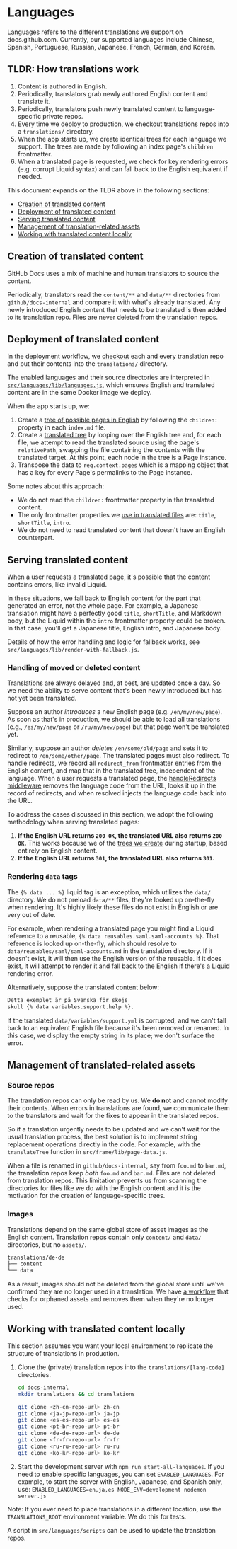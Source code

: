 # Languages

Languages refers to the different translations we support on docs.github.com. Currently, our supported languages include Chinese, Spanish, Portuguese, Russian, Japanese, French, German, and Korean.

## TLDR: How translations work

1. Content is authored in English.
1. Periodically, translators grab newly authored English content and translate it.
1. Periodically, translators push newly translated content to language-specific private repos.
1. Every time we deploy to production, we checkout translations repos into a `translations/` directory.
1. When the app starts up, we create identical trees for each language we support. The trees are made by following an index page's `children` frontmatter.
1. When a translated page is requested, we check for key rendering errors (e.g. corrupt Liquid syntax) and can fall back to the English equivalent if needed.

This document expands on the TLDR above in the following sections:
- [Creation of translated content](#creation-of-translated-content)
- [Deployment of translated content](#deployment-of-translated-content)
- [Serving translated content](#serving-translated-content)
- [Management of translation-related assets](#management-of-translated-related-assets)
- [Working with translated content locally](#working-with-translated-content-locally)

## Creation of translated content

GitHub Docs uses a mix of machine and human translators to source the content.

Periodically, translators read the `content/**` and `data/**` directories from `github/docs-internal` and compare it with what's already translated. Any newly introduced English content that needs to be translated is then **added** to its translation repo. Files are never deleted from the translation repos.

## Deployment of translated content

In the deployment workflow, we [checkout](https://github.com/github/docs-internal/blob/a8e52aad1a6b67f41da92d314bd7fd8cd84193a4/.github/workflows/azure-prod-build-deploy.yml#L90-L92) each and every translation repo and put their contents into the `translations/` directory.

The enabled languages and their source directories are interpreted in [`src/languages/lib/languages.js`](https://github.com/github/docs-internal/blob/a8e52aad1a6b67f41da92d314bd7fd8cd84193a4/src/languages/lib/languages.js), which ensures English and translated content are in the same Docker image we deploy.

When the app starts up, we:
1. Create a [tree of possible pages in English](https://github.com/github/docs-internal/blob/c535fe30bc271f35090054b21e1aaf69cb125e71/src/frame/lib/page-data.js#L45-L47) by following the `children:` property in each `index.md` file.
1. Create a [translated tree](https://github.com/github/docs-internal/blob/48654730dfcff3822c7262432cd0f7247afc4166/src/frame/lib/page-data.js#L56-L67) by looping over the English tree and, for each file, we attempt to read the translated source using the page's `relativePath`, swapping the file containing the contents with the translated target. At this point, each node in the tree is a Page instance.
1. Transpose the data to `req.context.pages` which is a mapping object that has a key for every Page's permalinks to the Page instance.

Some notes about this approach:
- We do not read the `children:` frontmatter property in the translated content.
- The only frontmatter properties we [use in translated files](https://github.com/github/docs-internal/blob/c535fe30bc271f35090054b21e1aaf69cb125e71/src/frame/lib/page-data.js#L207-L226) are: `title`, `shortTitle`, `intro`.
- We do not need to read translated content that doesn't have an English counterpart.

## Serving translated content

When a user requests a translated page, it's possible that the content contains errors, like invalid Liquid.

In these situations, we fall back to English content for the part that generated an error, not the whole page. For example, a Japanese translation might have a perfectly good `title`, `shortTitle`, and Markdown body, but the Liquid within the `intro` frontmatter property could be broken. In that case, you'll get a Japanese title, English intro, and Japanese body.

Details of how the error handling and logic for fallback works, see `src/languages/lib/render-with-fallback.js`.

### Handling of moved or deleted content

Translations are always delayed and, at best, are updated once a day. So we need the ability to serve content that's been newly introduced but has not yet been translated.

Suppose an author *introduces* a new English page (e.g. `/en/my/new/page`). As soon as that's in production, we should be able to load all translations (e.g., `/es/my/new/page` or `/ru/my/new/page`) but that page won't be translated yet.

Similarly, suppose an author *deletes* `/en/some/old/page` and sets it to redirect to `/en/some/other/page`. The translated pages must also redirect. To handle redirects, we record all `redirect_from` frontmatter entries from the English content, and map that in the translated tree, independent of the language. When a user requests a translated page, the [handleRedirects middleware](https://github.com/github/docs-internal/blob/48654730dfcff3822c7262432cd0f7247afc4166/src/redirects/middleware/handle-redirects.ts) removes the language code from the URL, looks it up in the record of redirects, and when resolved injects the language code back into the URL.

To address the cases discussed in this section, we adopt the following methodology when serving translated pages:
1. **If the English URL returns `200 OK`, the translated URL also returns `200 OK`.** This works because we of the [trees we create](https://github.com/github/docs-internal/blob/3249d8fb67b6d73209f1a620d76e1b30f0b10573/src/frame/lib/page-data.js#L45) during startup, based entirely on English content.
1. **If the English URL returns `301`, the translated URL also returns `301`.**

### Rendering `data` tags

The `{% data ... %}` liquid tag is an exception, which utilizes the `data/` directory. We do not preload `data/**` files, they're looked up on-the-fly when rendering. It's highly likely these files do not exist in English or are very out of date.

For example, when rendering a translated page you might find a Liquid reference to a reusable, `{% data reusables.saml.saml-accounts %}`. That reference is looked up on-the-fly, which should resolve to `data/reusables/saml/saml-accounts.md` in the translation directory. If it doesn't exist, it will then use the English version of the reusable. If it does exist, it will attempt to render it and fall back to the English if there's a Liquid rendering error.

Alternatively, suppose the translated content below:

```markdown
Detta exemplet är på Svenska för skojs
skull {% data variables.support.help %}.
```

If the translated `data/variables/support.yml` is corrupted, and we can't fall back to an equivalent English file because it's been removed or renamed. In this case, we display the empty string in its place; we don't surface the error.

## Management of translated-related assets

### Source repos

The translation repos can only be read by us. We **do not** and cannot modify their contents. When errors in translations are found, we communicate them to the translators and wait for the fixes to appear in the translated repos.

So if a translation urgently needs to be updated  and we can't wait for the usual translation process, the best solution is to implement string replacement operations directly in the code. For example, with the `translateTree` function in `src/frame/lib/page-data.js`.

When a file is renamed in `github/docs-internal`, say from `foo.md` to `bar.md`, the translation repos keep *both* `foo.md` and `bar.md`. Files are not deleted from translation repos. This limitation prevents us from scanning the directories for files like we do with the English content and it is the motivation for the creation of language-specific trees.

### Images

Translations depend on the same global store of asset images as the English content. Translation repos contain only `content/` and `data/` directories, but no `assets/`.

```sh
translations/de-de
├── content
└── data
```

As a result, images should not be deleted from the global store until we've confirmed they are no longer used in a translation. We have [a workflow](https://github.com/github/docs-internal/blob/48654730dfcff3822c7262432cd0f7247afc4166/.github/workflows/orphaned-assets-check.yml) that checks for orphaned assets and removes them when they're no longer used.

## Working with translated content locally

This section assumes you want your local environment to replicate the structure of translations in production.

1. Clone the (private) translation repos into the `translations/[lang-code]` directories.
    ```sh
    cd docs-internal
    mkdir translations && cd translations

    git clone <zh-cn-repo-url> zh-cn
    git clone <ja-jp-repo-url> ja-jp
    git clone <es-es-repo-url> es-es
    git clone <pt-br-repo-url> pt-br
    git clone <de-de-repo-url> de-de
    git clone <fr-fr-repo-url> fr-fr
    git clone <ru-ru-repo-url> ru-ru
    git clone <ko-kr-repo-url> ko-kr
    ```
1. Start the development server with `npm run start-all-languages`. If you need to enable specific languages, you can set `ENABLED_LANGUAGES`. For example, to start the server with English, Japanese, and Spanish only, use: `ENABLED_LANGUAGES=en,ja,es NODE_ENV=development nodemon server.js`

Note: If you ever need to place translations in a different location, use the `TRANSLATIONS_ROOT` environment variable. We do this for tests.

A script in `src/languages/scripts` can be used to update the translation repos.
